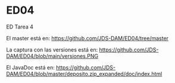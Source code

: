 # ED04
ED Tarea 4

El master está en:
https://github.com/JDS-DAM/ED04/tree/master

La captura con las versiones está en:
https://github.com/JDS-DAM/ED04/blob/main/versiones.PNG

El JavaDoc está en:
https://github.com/JDS-DAM/ED04/blob/master/deposito.zip_expanded/doc/index.html
